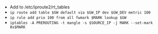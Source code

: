 * Add to /etc/iproute2/rt_tables
* `ip route add table $GW default via $GW_IP dev $GW_DEV metric 100`
* `ip rule add prio 100 from all fwmark $MARK lookup $GW`
* `iptables -A PREROUTING -t mangle -s $SOURCE_IP -j MARK --set-mark 0x$MARK`

